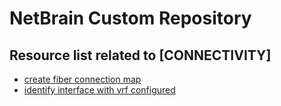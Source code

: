 # NetBrain Custom Repository

## Resource list related to [CONNECTIVITY]


* [create fiber connection map](create%20fiber%20connection%20map/)
* [identify interface with vrf configured](identify%20interface%20with%20vrf%20configured/)